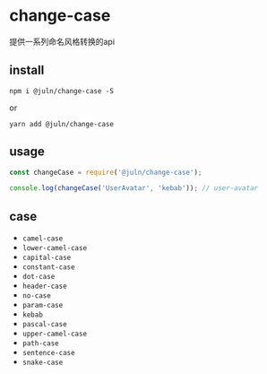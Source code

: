 # change-case

提供一系列命名风格转换的api

## install

`npm i @juln/change-case -S`

or

`yarn add @juln/change-case`

## usage

```javascript
const changeCase = require('@juln/change-case');

console.log(changeCase('UserAvatar', 'kebab')); // user-avatar
```

## case

- `camel-case`
- `lower-camel-case`
- `capital-case`
- `constant-case`
- `dot-case`
- `header-case`
- `no-case`
- `param-case`
- `kebab`
- `pascal-case`
- `upper-camel-case`
- `path-case`
- `sentence-case`
- `snake-case`
